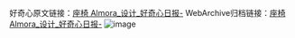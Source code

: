 好奇心原文链接：[座椅 Almora_设计_好奇心日报-](https://www.qdaily.com/articles/5779.html)
WebArchive归档链接：[座椅 Almora_设计_好奇心日报-](http://web.archive.org/web/20190623165448/https://www.qdaily.com/articles/5779.html)
![image](http://ww3.sinaimg.cn/large/007d5XDply1g3w966dxfnj30u03a47gh)